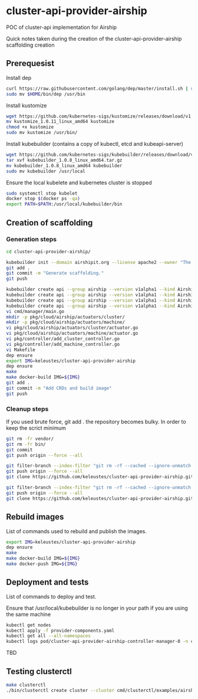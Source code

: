 # cluster-api-provider-airship
POC of cluster-api implementation for Airship

Quick notes taken during the creation of the cluster-api-provider-airship scaffolding creation

## Prerequesist

Install dep

```bash
curl https://raw.githubusercontent.com/golang/dep/master/install.sh | sh
sudo mv $HOME/bin/dep /usr/bin
```

Install kustomize

```bash
wget https://github.com/kubernetes-sigs/kustomize/releases/download/v1.0.11/kustomize_1.0.11_linux_amd64
mv kustomize_1.0.11_linux_amd64 kustomize
chmod +x kustomize 
sudo mv kustomize /usr/bin/
```

Install kubebuilder (contains a copy of kubectl, etcd and kubeapi-server)

```bash
wget https://github.com/kubernetes-sigs/kubebuilder/releases/download/v1.0.8/kubebuilder_1.0.8_linux_amd64.tar.gz
tar xvf kubebuilder_1.0.8_linux_amd64.tar.gz 
mv kubebuilder_1.0.8_linux_amd64 kubebuilder
sudo mv kubebuilder /usr/local
```

Ensure the local kubelete and kubernetes cluster is stopped

```bash
sudo systemctl stop kubelet
docker stop $(docker ps -qa)
export PATH=$PATH:/usr/local/kubebuilder/bin
```

## Creation of scaffolding

### Generation steps

```bash
cd cluster-api-provider-airship/
```

```bash
kubebuilder init --domain airshipit.org --license apache2 --owner "The Kubernetes Authors"
git add .
git commit -m "Generate scaffolding."
git push
```

```bash
kubebuilder create api --group airship --version v1alpha1 --kind AirshipClusterProviderSpec
kubebuilder create api --group airship --version v1alpha1 --kind AirshipClusterProviderStatus
kubebuilder create api --group airship --version v1alpha1 --kind AirshipMachineProviderStatus
kubebuilder create api --group airship --version v1alpha1 --kind AirshipMachineProviderSpec
vi cmd/manager/main.go 
mkdir -p pkg/cloud/airship/actuators/cluster/
mkdir -p pkg/cloud/airship/actuators/machine/
vi pkg/cloud/airship/actuators/cluster/actuator.go
vi pkg/cloud/airship/actuators/machine/actuator.go
vi pkg/controller/add_cluster_controller.go
vi pkg/controller/add_machine_controller.go
vi Makefile 
dep ensure
export IMG=keleustes/cluster-api-provider-airship
dep ensure
make
make docker-build IMG=${IMG}
git add .
git commit -m "Add CRDs and build image"
git push
```

### Cleanup steps

If you used brute force, git add . the repository becomes bulky. In order to keep the
scrict minimum

```bash
git rm -fr vendor/
git rm -fr bin/
git commit
git push origin --force --all
```

```bash
git filter-branch --index-filter "git rm -rf --cached --ignore-unmatch vendor" HEAD
git push origin --force --all
git clone https://github.com/keleustes/cluster-api-provider-airship.git
```

```bash
git filter-branch --index-filter "git rm -rf --cached --ignore-unmatch bin" HEAD
git push origin --force --all
git clone https://github.com/keleustes/cluster-api-provider-airship.git
```

## Rebuild images

List of commands used to rebuild and publish the images.

```bash
export IMG=keleustes/cluster-api-provider-airship
dep ensure
make
make docker-build IMG=${IMG}
make docker-push IMG=${IMG}
```

## Deployment and tests

List of commands to deploy and test.

Ensure that /usr/local/kubebuilder is no longer in your path if you are using the same machine


```bash
kubectl get nodes
kubectl apply -f provider-components.yaml
kubectl get all --all-namespaces
kubectl logs pod/cluster-api-provider-airship-controller-manager-0 -n cluster-api-provider-airship-system manager
```

TBD

## Testing clusterctl

```bash
make clusterctl
./bin/clusterctl create cluster --cluster cmd/clusterctl/examples/airship/cluster.yaml --machines cmd/clusterctl/examples/airship/machines.yaml --addon-components cmd/clusterctl/examples/airship/addons.yaml --provider-components cmd/clusterctl/examples/airship/provider-components.yaml --provider airship
```

